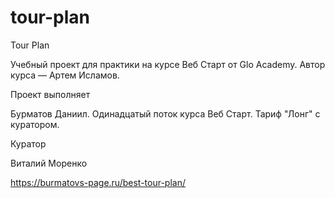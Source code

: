 # tour-plan

Tour Plan

Учебный проект для практики на курсе Веб Старт от Glo Academy. Автор курса — Артем Исламов.

Проект выполняет

Бурматов Даниил. Одинадцатый поток курса Веб Старт. Тариф "Лонг" с куратором.

Куратор

Виталий Моренко

https://burmatovs-page.ru/best-tour-plan/
